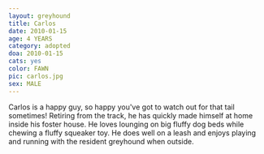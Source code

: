 ```yaml
---
layout: greyhound
title: Carlos
date: 2010-01-15
age: 4 YEARS
category: adopted
doa: 2010-01-15
cats: yes
color: FAWN
pic: carlos.jpg
sex: MALE
---
```


Carlos is a happy guy, so happy you've got to watch out for that tail sometimes! Retiring from the track, he has quickly
made himself at home inside his foster house. He loves lounging on big fluffy dog beds while chewing a fluffy squeaker
toy. He does well on a leash and enjoys playing and running with the resident greyhound when outside.
